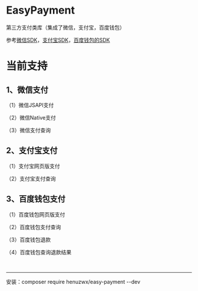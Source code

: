 # EasyPayment
第三方支付类库（集成了微信，支付宝，百度钱包）
<p>参考<a href="https://pay.weixin.qq.com/wiki/doc/api/jsapi.php?chapter=7_1">微信SDK</a>，<a href="https://docs.open.alipay.com/api_1">支付宝SDK</a>，<a href="https://b.baifubao.com/static/spcenter/fe-wallet-open-platform/entry/develop-document/#/document?mdUrl=5bd00a26557d0a2f834cd231">百度钱包的SDK</a></p>
<h1>当前支持</h1>
<h2>1、微信支付</h2>
   <p>（1）微信JSAPI支付</p>
   <p>（2）微信Native支付</p>
   <p>（3）微信支付查询</p>
<h2>2、支付宝支付</h2>
   <p>（1）支付宝网页版支付</p>
   <p>（2）支付宝支付查询</p>
<h2>3、百度钱包支付</h2>  
   <p>（1）百度钱包网页版支付</p>
   <p>（2）百度钱包支付查询</p>
   <p>（3）百度钱包退款</P>
   <p>（4）百度钱包查询退款结果</p>
  <br /><hr>   
<p>安装：composer require henuzwx/easy-payment --dev</p>